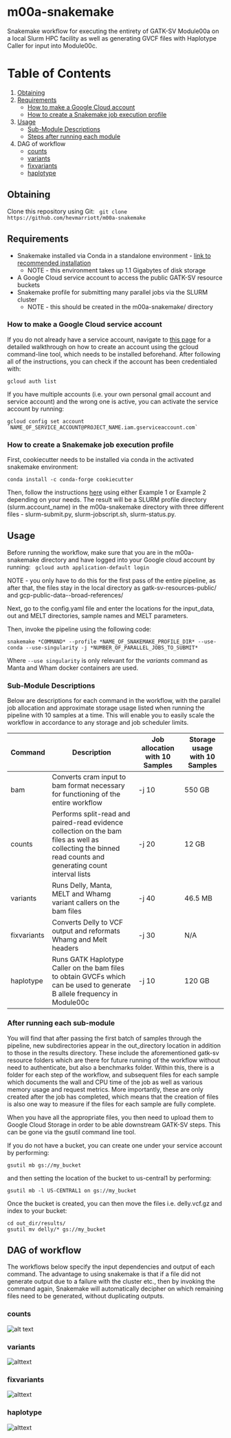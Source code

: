 # m00a-snakemake
Snakemake workflow for executing the entirety of GATK-SV Module00a on a local Slurm HPC facility as well as generating GVCF files with Haplotype Caller for input into Module00c. 

# Table of Contents
1. [Obtaining](#obtaining)
2. [Requirements](#requirements)
   * [How to make a Google Cloud account](#how-to-make-a-Google-Cloud-service-account)
   * [How to create a Snakemake job execution profile](#how-to-create-a-Snakemake-job-execution-profile)
3. [Usage](#usage)
   * [Sub-Module Descriptions](#sub-module-descriptions)
   * [Steps after running each module](#steps-after-running-each-module)
4. DAG of workflow
   * [counts](#counts)
   * [variants](#variants)
   * [fixvariants](#fixvariants)
   * [haplotype](#haplotype)

## Obtaining
Clone this repository using Git:
``` git clone https://github.com/hevmarriott/m00a-snakemake```

## Requirements
- Snakemake installed via Conda in a standalone environment - [link to recommended installation](https://snakemake.readthedocs.io/en/stable/getting_started/installation.html)
   * NOTE - this environment takes up 1.1 Gigabytes of disk storage
- A Google Cloud service account to access the public GATK-SV resource buckets
- Snakemake profile for submitting many parallel jobs via the SLURM cluster
   * NOTE - this should be created in the m00a-snakemake/ directory

### How to make a Google Cloud service account
If you do not already have a service account, navigate to [this page](https://cloud.google.com/iam/docs/creating-managing-service-accounts) for a detailed walkthrough on how to create an account using the gcloud command-line tool, which needs to be installed beforehand. After following all of the instructions, you can check if the account has been credentialed with:
```
gcloud auth list
``` 
If you have multiple accounts (i.e. your own personal gmail account and service account) and the wrong one is active, you can activate the service account by running:
```
gcloud config set account `NAME_OF_SERVICE_ACCOUNT@PROJECT_NAME.iam.gserviceaccount.com`
```

### How to create a Snakemake job execution profile
First, cookiecutter needs to be installed via conda in the activated snakemake environment:
```
conda install -c conda-forge cookiecutter
```
Then, follow the instructions [here](https://github.com/Snakemake-Profiles/slurm) using either Example 1 or Example 2 depending on your needs. The result will be a SLURM profile directory (slurm.account_name) in the m00a-snakemake directory with three different files - slurm-submit.py, slurm-jobscript.sh, slurm-status.py.

## Usage
Before running the workflow, make sure that you are in the m00a-snakemake directory and have logged into your Google cloud account by running:
``` gcloud auth application-default login```

NOTE - you only have to do this for the first pass of the entire pipeline, as after that, the files stay in the local directory as gatk-sv-resources-public/ and gcp-public-data--broad-references/

Next, go to the config.yaml file and enter the locations for the input_data, out and MELT directories, sample names and MELT parameters. 

Then, invoke the pipeline using the following code:
``` 
snakemake *COMMAND* --profile *NAME_OF_SNAKEMAKE_PROFILE_DIR* --use-conda --use-singularity -j *NUMBER_OF_PARALLEL_JOBS_TO_SUBMIT*
```
Where ```--use singularity``` is only relevant for the *variants* command as Manta and Wham docker containers are used. 

### Sub-Module Descriptions
Below are descriptions for each command in the workflow, with the parallel job allocation and approximate storage usage listed when running the pipeline with 10 samples at a time. This will enable you to easily scale the workflow in accordance to any storage and job scheduler limits. 

| Command | Description | Job allocation with 10 Samples | Storage usage with 10 Samples | 
| --- | --- | --- | --- |
| bam | Converts cram input to bam format necessary for functioning of the entire workflow | -j 10 | 550 GB
| counts | Performs split-read and paired-read evidence collection on the bam files as well as collecting the binned read counts and generating count interval lists | -j 20 | 12 GB
| variants | Runs Delly, Manta, MELT and Whamg variant callers on the bam files | -j 40 | 46.5 MB
| fixvariants | Converts Delly to VCF output and reformats Whamg and Melt headers | -j 30 | N/A 
| haplotype | Runs GATK Haplotype Caller on the bam files to obtain GVCFs which can be used to generate B allele frequency in Module00c | -j 10 | 120 GB

### After running each sub-module
You will find that after passing the first batch of samples through the pipeline, new subdirectories appear in the out_directory location in addition to those in the results directory. These include the aforementioned gatk-sv resource folders which are there for future running of the workflow without need to authenticate, but also a benchmarks folder. Within this, there is a folder for each step of the workflow, and subsequent files for each sample which documents the wall and CPU time of the job as well as various memory usage  and request metrics. More importantly, these are only created after the job has completed, which means that the creation of files is also one way to measure if the files for each sample are fully complete. 

When you have all the appropriate files, you then need to upload them to Google Cloud Storage in order to be able downstream GATK-SV steps. This can be gone via the gsutil command line tool. 

If you do not have a bucket, you can create one under your service account by performing:
``` 
gsutil mb gs://my_bucket 
```
and then setting the location of the bucket to us-central1 by performing:
```
gsutil mb -l US-CENTRAL1 on gs://my_bucket
```

Once the bucket is created, you can then move the files i.e. delly.vcf.gz and index to your bucket:
```
cd out_dir/results/
gsutil mv delly/* gs://my_bucket
```

## DAG of workflow
The workflows below specify the input dependencies and output of each command. The advantage to using snakemake is that if a file did not generate output due to a failure with the cluster etc., then by invoking the command again, Snakemake will automatically decipher on which remaining files need to be generated, without duplicating outputs.

### counts
![alt text](https://github.com/hevmarriott/m00a-snakemake/blob/main/counts.PNG)
### variants
![alttext](https://github.com/hevmarriott/m00a-snakemake/blob/main/variants.PNG)
### fixvariants
![alttext](https://github.com/hevmarriott/m00a-snakemake/blob/main/fixvariants.PNG)
### haplotype
![alttext](https://github.com/hevmarriott/m00a-snakemake/blob/main/haplotype.PNG)
